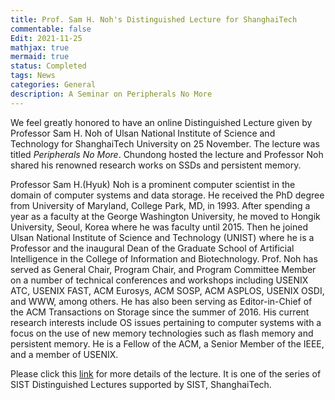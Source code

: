 ```yaml
---
title: Prof. Sam H. Noh's Distinguished Lecture for ShanghaiTech
commentable: false
Edit: 2021-11-25
mathjax: true
mermaid: true
status: Completed
tags: News
categories: General
description: A Seminar on Peripherals No More
---
```


<p>We feel greatly honored to have an online Distinguished Lecture given by
Professor Sam H. Noh of Ulsan National Institute of Science and Technology 
for ShanghaiTech University on 25 November. The lecture was titled <i>Peripherals No More</i>.
Chundong hosted the lecture and Professor Noh shared his renowned research works on SSDs and persistent memory.</p>

<p>Professor Sam H.(Hyuk) Noh is a prominent computer scientist in the domain of computer systems and data storage. He received the PhD degree from University of Maryland, College Park, MD, in 1993. After spending a year as a faculty at the George Washington University, he moved to Hongik University, Seoul, Korea where he was faculty until 2015. Then he joined Ulsan National Institute of Science and Technology (UNIST) where he is a Professor and the inaugural Dean of the Graduate School of Artificial Intelligence in the College of Information and Biotechnology. Prof. Noh has served as General Chair, Program Chair, and Program Committee Member on a number of technical conferences and workshops including USENIX ATC, USENIX FAST, ACM Eurosys, ACM SOSP, ACM ASPLOS, USENIX OSDI, and WWW, among others. He has also been serving as Editor-in-Chief of the ACM Transactions on Storage since the summer of 2016. His current research interests include OS issues pertaining to computer systems with a focus on the use of new memory technologies such as flash memory and persistent memory. He is a Fellow of the ACM, a Senior Member of the IEEE, and a member of USENIX.</p>

<p>Please click this <a href="https://www.shanghaitech.edu.cn/eng/2021/1125/c1272a157412/page.htm" target="_blank">link</a> for more details of the lecture. It is one of the series of SIST Distinguished Lectures supported by SIST, ShanghaiTech.</p>

